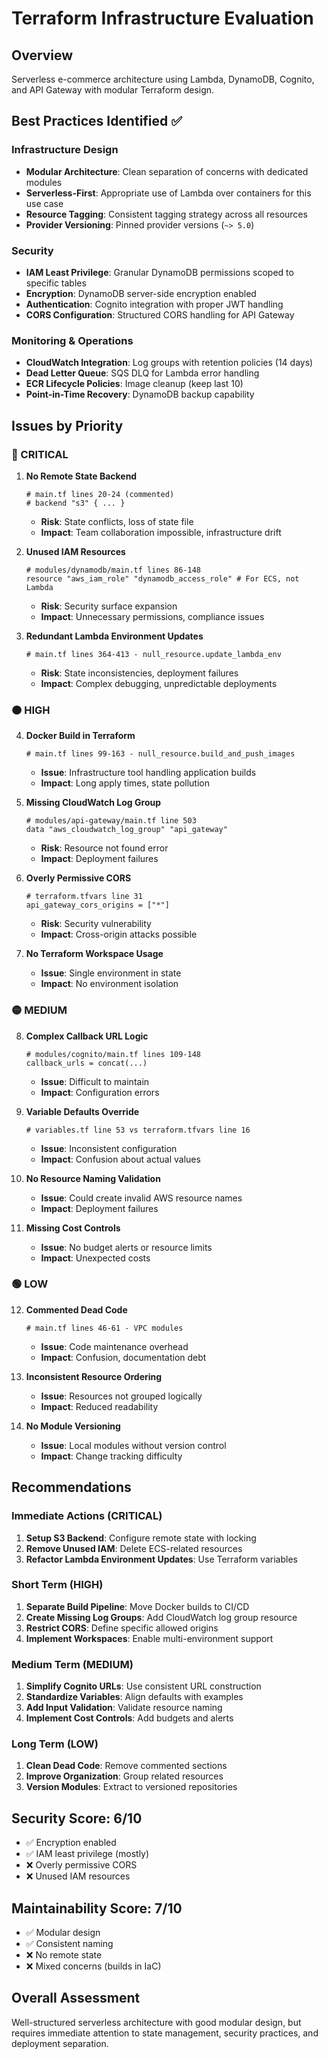 # Terraform Infrastructure Evaluation

## Overview
Serverless e-commerce architecture using Lambda, DynamoDB, Cognito, and API Gateway with modular Terraform design.

## Best Practices Identified ✅

### Infrastructure Design
- **Modular Architecture**: Clean separation of concerns with dedicated modules
- **Serverless-First**: Appropriate use of Lambda over containers for this use case
- **Resource Tagging**: Consistent tagging strategy across all resources
- **Provider Versioning**: Pinned provider versions (`~> 5.0`)

### Security
- **IAM Least Privilege**: Granular DynamoDB permissions scoped to specific tables
- **Encryption**: DynamoDB server-side encryption enabled
- **Authentication**: Cognito integration with proper JWT handling
- **CORS Configuration**: Structured CORS handling for API Gateway

### Monitoring & Operations
- **CloudWatch Integration**: Log groups with retention policies (14 days)
- **Dead Letter Queue**: SQS DLQ for Lambda error handling
- **ECR Lifecycle Policies**: Image cleanup (keep last 10)
- **Point-in-Time Recovery**: DynamoDB backup capability

## Issues by Priority

### 🔴 CRITICAL

1. **No Remote State Backend**
   ```hcl
   # main.tf lines 20-24 (commented)
   # backend "s3" { ... }
   ```
   - **Risk**: State conflicts, loss of state file
   - **Impact**: Team collaboration impossible, infrastructure drift

2. **Unused IAM Resources**
   ```hcl
   # modules/dynamodb/main.tf lines 86-148
   resource "aws_iam_role" "dynamodb_access_role" # For ECS, not Lambda
   ```
   - **Risk**: Security surface expansion
   - **Impact**: Unnecessary permissions, compliance issues

3. **Redundant Lambda Environment Updates**
   ```hcl
   # main.tf lines 364-413 - null_resource.update_lambda_env
   ```
   - **Risk**: State inconsistencies, deployment failures
   - **Impact**: Complex debugging, unpredictable deployments

### 🟠 HIGH

4. **Docker Build in Terraform**
   ```hcl
   # main.tf lines 99-163 - null_resource.build_and_push_images
   ```
   - **Issue**: Infrastructure tool handling application builds
   - **Impact**: Long apply times, state pollution

5. **Missing CloudWatch Log Group**
   ```hcl
   # modules/api-gateway/main.tf line 503
   data "aws_cloudwatch_log_group" "api_gateway"
   ```
   - **Risk**: Resource not found error
   - **Impact**: Deployment failures

6. **Overly Permissive CORS**
   ```hcl
   # terraform.tfvars line 31
   api_gateway_cors_origins = ["*"]
   ```
   - **Risk**: Security vulnerability
   - **Impact**: Cross-origin attacks possible

7. **No Terraform Workspace Usage**
   - **Issue**: Single environment in state
   - **Impact**: No environment isolation

### 🟡 MEDIUM

8. **Complex Callback URL Logic**
   ```hcl
   # modules/cognito/main.tf lines 109-148
   callback_urls = concat(...)
   ```
   - **Issue**: Difficult to maintain
   - **Impact**: Configuration errors

9. **Variable Defaults Override**
    ```hcl
    # variables.tf line 53 vs terraform.tfvars line 16
    ```
    - **Issue**: Inconsistent configuration
    - **Impact**: Confusion about actual values

10. **No Resource Naming Validation**
    - **Issue**: Could create invalid AWS resource names
    - **Impact**: Deployment failures

11. **Missing Cost Controls**
    - **Issue**: No budget alerts or resource limits
    - **Impact**: Unexpected costs

### 🟢 LOW

12. **Commented Dead Code**
    ```hcl
    # main.tf lines 46-61 - VPC modules
    ```
    - **Issue**: Code maintenance overhead
    - **Impact**: Confusion, documentation debt

13. **Inconsistent Resource Ordering**
    - **Issue**: Resources not grouped logically
    - **Impact**: Reduced readability

14. **No Module Versioning**
    - **Issue**: Local modules without version control
    - **Impact**: Change tracking difficulty

## Recommendations

### Immediate Actions (CRITICAL)
1. **Setup S3 Backend**: Configure remote state with locking
2. **Remove Unused IAM**: Delete ECS-related resources
3. **Refactor Lambda Environment Updates**: Use Terraform variables

### Short Term (HIGH)
1. **Separate Build Pipeline**: Move Docker builds to CI/CD
2. **Create Missing Log Groups**: Add CloudWatch log group resource
3. **Restrict CORS**: Define specific allowed origins
4. **Implement Workspaces**: Enable multi-environment support

### Medium Term (MEDIUM)
1. **Simplify Cognito URLs**: Use consistent URL construction
2. **Standardize Variables**: Align defaults with examples
3. **Add Input Validation**: Validate resource naming
4. **Implement Cost Controls**: Add budgets and alerts

### Long Term (LOW)
1. **Clean Dead Code**: Remove commented sections
2. **Improve Organization**: Group related resources
3. **Version Modules**: Extract to versioned repositories

## Security Score: 6/10
- ✅ Encryption enabled
- ✅ IAM least privilege (mostly)
- ❌ Overly permissive CORS
- ❌ Unused IAM resources

## Maintainability Score: 7/10
- ✅ Modular design
- ✅ Consistent naming
- ❌ No remote state
- ❌ Mixed concerns (builds in IaC)

## Overall Assessment
Well-structured serverless architecture with good modular design, but requires immediate attention to state management, security practices, and deployment separation.
